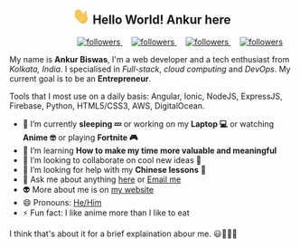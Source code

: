 <div align="center">
	<h2>
		<img src="https://github.com/iAnkurBiswas/iAnkurBiswas/blob/main/assets/Hi.gif" width="30px">
		Hello World! Ankur here
	</h2>
	<p align="center"> 
		<a href="https://twitter.com/iAnkurBiswas" style="margin-left: 100px">
			<img alt="followers" title="Follow me on Twitter" src="https://image.flaticon.com/icons/png/128/1384/1384033.png" width="30px" />
		</a>
		&nbsp;&nbsp;&nbsp;
		<a href="https://instagram.com/iAnkurBiswas">
			<img alt="followers" title="Follow me on Instagram" src="https://image.flaticon.com/icons/png/512/1384/1384031.png" width="30px" />
		</a>
		&nbsp;&nbsp;&nbsp;
		<a href="https://www.linkedin.com/in/iankurbiswas/">
			<img alt="followers" title="Follow me on LinkedIn" src="https://image.flaticon.com/icons/png/128/1384/1384030.png" width="30px" />
		</a>
		&nbsp;&nbsp;&nbsp;
		<a href="https://github.com/iAnkurBiswas">
			<img alt="followers" title="Follow me on Github" src="https://image.flaticon.com/icons/png/512/25/25657.png" width="30px" />
		</a>
	</p>
</div>

My name is **Ankur Biswas**, I'm a web developer and a tech enthusiast from *Kolkata, India*. I specialised in *Full-stack*, *cloud computing* and *DevOps*. My current goal is to be an **Entrepreneur**.

Tools that I most use on a daily basis: Angular, Ionic, NodeJS, ExpressJS, Firebase, Python, HTML5/CSS3, AWS, DigitalOcean.

- 🔭 I’m currently **sleeping 💤** or working on my **Laptop 💻** or watching **Anime 🤓** or playing **Fortnite 🎮**
- 🌱 I’m learning **How to make my time more valuable and meaningful**
- 👯 I’m looking to collaborate on cool new ideas 🤩
- 🤔 I’m looking for help with my **Chinese lessons** 🥲
- 💬 Ask me about anything [here](https://github.com/iAnkurBiswas/iAnkurBiswas/issues/new) or <a href="mailto:me@iankurbiswas.com">Email me</a>
- 👽 More about me is on [my website](https://iankurbiswas.com)
- 😄 Pronouns: [He/Him](https://pronoun.is/he)
- ⚡ Fun fact: I like anime more than I like to eat

I think that's about it for a brief explaination abour me. 😃👨🏻‍💻

